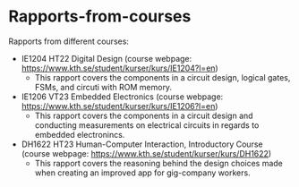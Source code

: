 # Rapports-from-courses
Rapports from different courses:
- IE1204 HT22 Digital Design (course webpage: https://www.kth.se/student/kurser/kurs/IE1204?l=en)
    - This rapport covers the components in a circuit design, logical gates, FSMs, and circuti with ROM memory.
- IE1206 VT23 Embedded Electronics (course webpage: https://www.kth.se/student/kurser/kurs/IE1206?l=en)
    - This rapport covers the components in a circuit design and conducting measurements on electrical circuits in regards to embedded electronincs. 
- DH1622 HT23 Human-Computer Interaction, Introductory Course (course webpage: https://www.kth.se/student/kurser/kurs/DH1622)
    - This rapport covers the reasoning behind the design choices made when creating an improved app for gig-company workers. 
